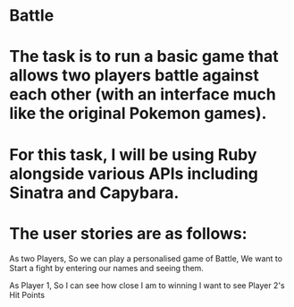 # Battle

# The task is to run a basic game that allows two players battle against each other (with an interface much like the original Pokemon games).
# For this task, I will be using Ruby alongside various APIs including Sinatra and Capybara.
# The user stories are as follows:

As two Players,
So we can play a personalised game of Battle,
We want to Start a fight by entering our names and seeing them.

As Player 1,
So I can see how close I am to winning
I want to see Player 2's Hit Points


